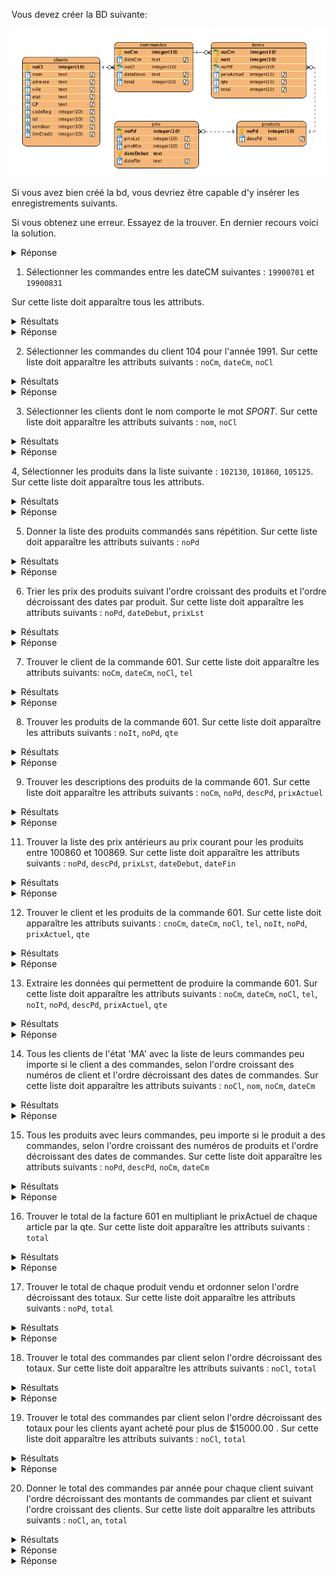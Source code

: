Vous devez créer la BD suivante:

![420-bd1-dea_commandes](images/420-BD1-DEA_Commandes.png)

Si vous avez bien créé la bd, vous devriez être capable d'y insérer les
enregistrements suivants.

Si vous obtenez une erreur. Essayez de la trouver. En dernier recours voici la
solution.

<details>
    <summary>Réponse</summary>  

```sql
--
-- commandesTableV1.sql
--
--
-- creation des tables
--
DROP TABLE IF EXISTS clients;
CREATE TABLE clients
(
    noCl      INTEGER PRIMARY KEY,
    nom       TEXT,
    adresse   TEXT,
    ville     TEXT,
    etat      TEXT,
    CP        TEXT,
    codeReg   INTEGER,
    tel       INTEGER,
    vendeur   INTEGER,
    limCredit INTEGER
);

DROP TABLE IF EXISTS produits;
CREATE TABLE produits
(
    noPd   INTEGER PRIMARY KEY,
    descPd TEXT
);

DROP TABLE IF EXISTS prix;
CREATE TABLE prix
(
    noPd      INTEGER,
    prixLst   INTEGER,
    prixMin   INTEGER,
    dateDebut TEXT,
    dateFin   TEXT,
    PRIMARY KEY (noPd, dateDebut),
    FOREIGN KEY (noPd) REFERENCES produits (noPd)
        ON DELETE RESTRICT
        ON UPDATE CASCADE
);

DROP TABLE IF EXISTS commandes;
CREATE TABLE commandes
(
    noCm      INTEGER PRIMARY KEY,
    dateCm    TEXT,
    noCl      INTEGER,
    dateEnvoi TEXT,
    total     INTEGER,
    FOREIGN KEY (noCL) REFERENCES clients (noCl)
        ON DELETE RESTRICT
        ON UPDATE CASCADE
);

DROP TABLE IF EXISTS items;
CREATE TABLE items
(
    noCm       INTEGER,
    noIt       INTEGER,
    noPd       INTEGER,
    prixActuel INTEGER,
    qte        INTEGER,
    total      INTEGER,
    PRIMARY KEY (noCm, noIt),
    FOREIGN KEY (noPd) REFERENCES produits (noPd)
        ON DELETE RESTRICT
        ON UPDATE CASCADE,
    FOREIGN KEY (noCm) REFERENCES commandes (noCm)
        ON DELETE RESTRICT
        ON UPDATE CASCADE
);
```

</details>

1. Sélectionner les commandes entre les dateCM suivantes :
   `19900701` et `19900831`

Sur cette liste doit apparaître tous les attributs.

<details>
    <summary>Résultats</summary>  

```sql
noCm        dateCm      noCl        dateEnvoi   total
----------  ----------  ----------  ----------  ----------
540         19900715    202         19900717    861.2
541         19900808    203         19900818    400
542         19900811    208         19900823    2409
605         19900714    106         19900730    8374
606         19900714    100         19900730    3.4
607         19900718    104         19900718    5.6
608         19900725    104         19900725    35.2
609         19900801    100         19900815    102.5
```

</details>

<details>
    <summary>Réponse</summary>  

    ```sql
    select *
    from commandes
    where dateCm between '19900701' and '19900831';
    ```

</details>

2. Sélectionner les commandes du client 104 pour l'année 1991. Sur cette liste
   doit apparaître les attributs suivants : `noCm`, `dateCm`,
   `noCl`

<details>
    <summary>Résultats</summary>  

```
noCm        dateCm      noCl      
----------  ----------  ----------
612         19910115    104       
619         19910222    104
```

</details>

<details>
    <summary>Réponse</summary>  

```sql
select noCm, dateCm, noCl
from commandes
where noCl = 104
  and dateCm like '1991%';
```

</details>

3. Sélectionner les clients dont le nom comporte le mot *SPORT*. Sur cette liste
   doit apparaître les attributs suivants : `nom`, `noCl`

<details>
    <summary>Résultats</summary>  

```
nom         noCl      
----------  ----------
JOCKSPORTS  100       
TKB SPORT   101       
K + T SPOR  105       
WOMENS SPO  107       
STADIUM SP  201       
REBOUND SP  203       
AL AND BOB  208       
ALL SPORT   212       
GOOD SPORT  213       
BOB FAMILY  215       
VELO SPORT  223 
```

</details>

<details>
    <summary>Réponse</summary>  

```sql
select nom, noCl
from clients
where upper(nom) like upper('%sport%');
```

</details>

4, Sélectionner les produits dans la liste suivante : `102130`, `101860`,
`105125`. Sur cette liste doit apparaître tous les attributs.

<details>
    <summary>Résultats</summary>  

```sql
noPd        descPd          
----------  ----------------
101860      SP TENNIS RACKET
102130      RH: "GUIDE TO TE
105125      YELLOW JERSEY WA
```

</details>

<details>
    <summary>Réponse</summary>  

```sql
select *
from produits
where noPd in (102130, 101860, 105125);
```

</details>

5. Donner la liste des produits commandés sans répétition. Sur cette liste doit
   apparaître les attributs suivants : `noPd`

<details>
    <summary>Résultats</summary>  

```
noPd      
----------
100861    
100890    
100860    
200376    
100870    
101863    
102130    
100871    
101860    
200380    
105123    
105124    
102136    
105127    
105125    
104350    
104351    
104362    
104352    
104360    
102134    
104361    
103120    
103131    
103141    
103121    
103130    
103140    
102132
```

</details>

<details>
    <summary>Réponse</summary>  

```sql
select distinct noPd
from items;
```

</details>

6. Trier les prix des produits suivant l'ordre croissant des produits et l'ordre
   décroissant des dates par produit. Sur cette liste doit apparaître les
   attributs suivants : `noPd`,
   `dateDebut`, `prixLst`

<details>
    <summary>Résultats</summary>  

```
noPd        dateDebut   prixLst   
----------  ----------  ----------
100860      19900601    35        
100860      19900101    32        
100860      19890101    30        
100861      19900601    45        
100861      19900101    42        
100861      19890101    39        
100870      19900101    2.8            
...     
105127      19901115    6         
105128      19901115    10        
200376      19901115    2.4       
200380      19901115    4    
```

</details>

<details>
    <summary>Réponse</summary>  

```sql
select noPd, dateDebut, prixLst
from prix
order by noPd, dateDebut desc;
```

</details>

7. Trouver le client de la commande 601. Sur cette liste doit apparaître les
   attributs suivants: `noCm`, `dateCm`,
   `noCl`, `tel`

<details>
    <summary>Résultats</summary>  

```
noCm        dateCm      noCl        tel       
----------  ----------  ----------  ----------
601         19900501    106         3649777
```

</details>

<details>
    <summary>Réponse</summary>  

```sql
select noCm, dateCm, cm.noCl, tel
from commandes cm
         inner join clients cl on cm.noCl = cl.noCl
where noCm = 601;
```

</details>

8. Trouver les produits de la commande 601. Sur cette liste doit apparaître les
   attributs suivants : `noIt`, `noPd`, `qte`

<details>
    <summary>Résultats</summary>  

```
noIt        noPd        qte       
----------  ----------  ----------
1           200376      12        
2           100860      1 
```

</details>

<details>
    <summary>Réponse</summary>  

```sql
select noIt, noPd, qte
from items it
where it.noCm = 601;
```

</details>

9. Trouver les descriptions des produits de la commande 601. Sur cette liste
   doit apparaître les attributs suivants : `noCm`, `noPd`,
   `descPd`, `prixActuel`

<details>
    <summary>Résultats</summary>  

```
noCm        noPd        descPd                prixActuel
----------  ----------  --------------------  ----------
601         200376      SB ENERGY BAR-6 PACK  2.4       
601         100860      ACE TENNIS RACKET I   32
```

</details>

<details>
    <summary>Réponse</summary>  

```sql
select noCm, it.noPd, descPd, prixActuel
from items it
         inner join produits pd on it.noPd = pd.noPd
where noCm = 601;
```

</details>

11. Trouver la liste des prix antérieurs au prix courant pour les produits entre
    100860 et 100869. Sur cette liste doit apparaître les attributs
    suivants : `noPd`, `descPd`, `prixLst`,
    `dateDebut`, `dateFin`

<details>
    <summary>Résultats</summary>  

```
noPd        descPd               prixLst     dateDebut   dateFin   
----------  -------------------  ----------  ----------  ----------
100860      ACE TENNIS RACKET I  30          19890101    19891231  
100860      ACE TENNIS RACKET I  32          19900101    19900531  
100861      ACE TENNIS RACKET I  39          19890101    19891231  
100861      ACE TENNIS RACKET I  42          19900101    19900531
```

</details>

<details>
    <summary>Réponse</summary>  

```sql
select pd.noPd, descPd, prixLst, dateDebut, datefin
from produits pd
         inner join prix px on pd.noPd = px.noPd
where pd.noPd between 100860 and 100869
  and datefin is not null;
```

</details>

12. Trouver le client et les produits de la commande 601. Sur cette liste doit
    apparaître les attributs suivants : `cnoCm`, `dateCm`, `noCl`,
    `tel`, `noIt`, `noPd`, `prixActuel`, `qte`

<details>
    <summary>Résultats</summary>  

```
noCm        dateCm      noCl        tel         noIt        noPd        prixActuel  qte       
----------  ----------  ----------  ----------  ----------  ----------  ----------  ----------
601         19900501    106         3649777     1           200376      2.4         12        
601         19900501    106         3649777     2           100860      32          1         
```

</details>

<details>
    <summary>Réponse</summary>  

```sql
select cm.noCm,
       dateCm,
       cm.noCl,
       tel,
       noIt,
       noPd,
       prixActuel,
       qte
from commandes cm
         inner join clients cl on cm.noCl = cl.noCl
         inner join items it on cm.noCm = it.noCm
where cm.noCm = 601;
```

</details>

13. Extraire les données qui permettent de produire la commande 601. Sur cette
    liste doit apparaître les attributs suivants : `noCm`, `dateCm`, `noCl`,
    `tel`, `noIt`, `noPd`, `descPd`, `prixActuel`, `qte`

<details>
    <summary>Résultats</summary>  

```
noCm        dateCm      noCl        tel         noIt        noPd        prixActuel  qte       
----------  ----------  ----------  ----------  ----------  ----------  ----------  ----------
601         19900501    106         3649777     1           200376      2.4         12        
601         19900501    106         3649777     2           100860      32          1         
```

</details>

<details>
    <summary>Réponse</summary>  

```sql
select cm.noCm,
       dateCm,
       cm.noCl,
       tel,
       noIt,
       noPd,
       prixActuel,
       qte
from commandes cm
         inner join clients cl on cm.noCl = cl.noCl
         inner join items it on cm.noCm = it.noCm
where cm.noCm = 601;
```

</details>

14. Tous les clients de l'état 'MA' avec la liste de leurs commandes peu importe
    si le client a des commandes, selon l'ordre croissant des numéros de client
    et l'ordre décroissant des dates de commandes. Sur cette liste doit
    apparaître les attributs suivants : `noCl`, `nom`, `noCm`, `dateCm`

<details>
    <summary>Résultats</summary>  

```
noCl        nom         noCm        dateCm    
----------  ----------  ----------  ----------
202         HOOPS       571         19910802  
202         HOOPS       570         19910717  
202         HOOPS       567         19910705  
202         HOOPS       547         19901016  
202         HOOPS       544         19900911  
202         HOOPS       540         19900715  
202         HOOPS       539         19900626  
202         HOOPS       524         19900222  
202         HOOPS       511         19890817  
202         HOOPS       502         19890210  
207         FAST BREAK  561         19910420  
207         FAST BREAK  521         19891120  
207         FAST BREAK  514         19890905  
211         AT BAT                            
216         THE ALL AM                        
223         VELO SPORT  560         19910425  
223         VELO SPORT  556         19910310  
223         VELO SPORT  552         19910202  
227         THE TOUR    565         19910601      
```

Remarquez les clients 211 et 216 qui n'ont pas de commande.

</details>

<details>
    <summary>Réponse</summary>  

```sql
select cl.noCl, nom, noCm, dateCm
from clients cl
         left outer join commandes cm on cl.noCl = cm.noCl
where etat = 'MA'
order by cl.noCl, dateCm desc;
```

</details>

15. Tous les produits avec leurs commandes, peu importe si le produit a des
    commandes, selon l'ordre croissant des numéros de produits et l'ordre
    décroissant des dates de commandes. Sur cette liste doit apparaître les
    attributs suivants : `noPd`, `descPd`, `noCm`,
    `dateCm`

<details>
    <summary>Résultats</summary>  

```
noPd        descPd               noCm        dateCm    
----------  -------------------  ----------  ----------
100860      ACE TENNIS RACKET I  620         19910312  
100860      ACE TENNIS RACKET I  618         19910215  
100860      ACE TENNIS RACKET I  617         19910205  
100860      ACE TENNIS RACKET I  614         19910201  
100860      ACE TENNIS RACKET I  612         19910115  
100860      ACE TENNIS RACKET I  610         19910107  
100860      ACE TENNIS RACKET I  604         19900615  
100860      ACE TENNIS RACKET I  603         19900605  
100860      ACE TENNIS RACKET I  601         19900501  
100861      ACE TENNIS RACKET I  621         19910315  
100861      ACE TENNIS RACKET I  618         19910215  
...
105125      YELLOW JERSEY WATER  549         19901227  
105125      YELLOW JERSEY WATER  516         19890930  
105126      YELLOW JERSEY BOTTL                        
105127      YELLOW JERSEY FRAME  553         19910202  
105127      YELLOW JERSEY FRAME  549         19901227  
105127      YELLOW JERSEY FRAME  559         19901116  
105128      YELLOW JERSEY SADDL                        
200376      SB ENERGY BAR-6 PAC  578         19911119  
200376      SB ENERGY BAR-6 PAC  576         19911013  
...
200380      SB VITA SNACK-6 PAC  557         19910308  
200380      SB VITA SNACK-6 PAC  619         19910222  
200380      SB VITA SNACK-6 PAC  617         19910205  
200380      SB VITA SNACK-6 PAC  613         19910201      
```

Remarquez les produits 105126 et 105128 qui n'ont pas de commande.

</details>

<details>
    <summary>Réponse</summary>  

```sql
select pd.noPd, descPd, cm.noCm, dateCm
from produits pd
         left outer join
     (commandes cm inner join items it on cm.noCm = it.noCm)
     on pd.noPd = it.noPd
order by pd.noPd, dateCm desc;
```

</details>



16. Trouver le total de la facture 601 en multipliant le prixActuel de chaque
article par la qte.
Sur cette liste doit apparaître les attributs suivants : `total`

<details>
    <summary>Résultats</summary>  

```
total     
----------
60.8
```

</details>

<details>
    <summary>Réponse</summary>  

```sql
select sum(prixActuel*qte) as  total
from items
where noCm = 601;
```

</details>

17. Trouver le total de chaque produit vendu et ordonner selon l'ordre
décroissant des totaux.
Sur cette liste doit apparaître les attributs suivants : `noPd`, `total`

<details>
    <summary>Résultats</summary>  

```
noPd        total     
----------  ----------
100890      29688     
100860      22120     
105123      21524.0   
105124      19885     
103120      15666.2       
...    
102136      1706.6    
104361      1300      
105125      1075.0    
102134      669.8     
102132      556.75
```

</details>


<details>
    <summary>Réponse</summary>  

```sql
select noPd, sum(prixActuel*qte) as total
from items
group by noPd
order by total desc;
```

</details>

18. Trouver le total des commandes par client selon l'ordre décroissant des
totaux.
Sur cette liste doit apparaître les attributs suivants : `noCl`, `total`

<details>
    <summary>Résultats</summary>  

```
noCl        total     
----------  ----------
105         46370     
102         27348     
221         24640     
...   
223         712.8     
107         710       
222         387.2     
225         377       
101         101.4
```

</details>

<details>
    <summary>Réponse</summary>  

```sql
select cm.noCl, sum(total) as total
from commandes cm
group by cm.noCl
order by total desc;
```

</details>

19. Trouver le total des commandes par client selon l'ordre décroissant des
totaux pour les clients ayant acheté pour plus de $15000.00 .
Sur cette liste doit apparaître les attributs suivants : `noCl`, `total`

<details>
    <summary>Résultats</summary>  

```
noCl        total     
----------  ----------
105         46370     
102         27348     
221         24640     
208         21119.8   
201         16333.2   
204         15071.4
```

</details>

<details>
    <summary>Réponse</summary>  

```sql
select cm.noCl, sum(total) as "total"
from commandes cm
group by cm.noCl
having sum(total) > 15000
order by 2 desc;
```

</details>

20. Donner le total des commandes par année pour chaque client suivant l'ordre
décroissant des montants de commandes par client et suivant l'ordre croissant
des clients.
Sur cette liste doit apparaître les attributs suivants : `noCl`, `an`, `total`

<details>
    <summary>Résultats</summary>  

```
noCl        an          total     
----------  ----------  ----------
100         1991        5180      
100         1990        105.9     
101         1991        101.4     
102         1991        27068        
...     
226         1989        1174      
227         1991        4900      
228         1991        4400      
228         1989        2701
```

</details>

<details>
    <summary>Réponse</summary>  

Pour extraire l'année, vous aurez besoin de la fonction substr()

</details>

<details>
    <summary>Réponse</summary>  

```sql
select noCl, substr(dateCm, 1, 4) as an, sum(total) as total
from commandes cm
group by noCl, substr(dateCm, 1, 4)
order by noCl, total desc;
```

</details>


